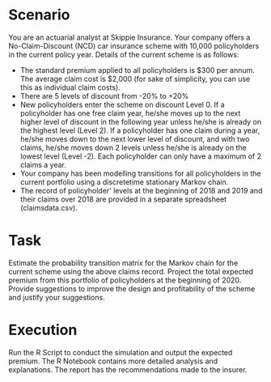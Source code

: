 # Scenario
You are an actuarial analyst at Skippie Insurance. Your company offers a No-Claim-Discount (NCD) car insurance scheme with 10,000 policyholders in the current policy year. Details of the current scheme is as follows:

- The standard premium applied to all policyholders is $300 per annum. The average claim cost is $2,000 (for sake of simplicity, you can use this as individual claim costs).
- There are 5 levels of discount from -20% to +20%
- New policyholders enter the scheme on discount Level 0. If a policyholder has one free claim year, he/she moves up to the next higher level of discount in the following year unless he/she is already on the highest level (Level 2). If a policyholder has one claim during a year, he/she moves down to the next lower level of discount, and with two claims, he/she moves down 2 levels unless he/she is already on the lowest level (Level -2). Each policyholder can only have a maximum of 2 claims a year.
- Your company has been modelling transitions for all policyholders in the current portfolio using a discretetime stationary Markov chain.
- The record of policyholder' levels at the beginning of 2018 and 2019 and their claims over 2018 are provided in a separate spreadsheet (claimsdata.csv).

# Task
Estimate the probability transition matrix for the Markov chain for the current scheme using the above claims record. Project the total expected premium from this portfolio of policyholders at the beginning of 2020. Provide suggestions to improve the design and profitability of the scheme and justify your suggestions.

# Execution
Run the R Script to conduct the simulation and output the expected premium. The R Notebook contains more detailed analysis and explanations. The report has the recommendations made to the insurer.
